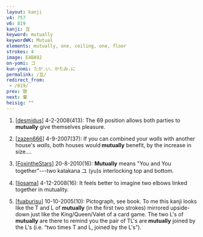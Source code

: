 ```yaml
---
layout: kanji
v4: 757
v6: 819
kanji: 互
keyword: mutually
keywordWK: Mutual
elements: mutually, one, ceiling, one, floor
strokes: 4
image: E4BA92
on-yomi: ゴ
kun-yomi: たが.い、かたみ.に
permalink: /互/
redirect_from:
 - /819/
prev: 致
next: 棄
heisig: ""
---
```


1) [<a href="http://kanji.koohii.com/profile/desmidus">desmidus</a>] 4-2-2008(413): The 69 position allows both parties to<strong> mutually</strong> give themselves pleasure.

2) [<a href="http://kanji.koohii.com/profile/zazen666">zazen666</a>] 4-9-2007(37): If you can combined your <em>walls</em> with another house&#039;s <em>walls</em>, both houses would<strong> mutually</strong> benefit, by the increase in size....

3) [<a href="http://kanji.koohii.com/profile/FoxintheStars">FoxintheStars</a>] 20-8-2010(16): <strong>Mutually</strong> means &quot;You and You together&quot;---two katakana ユ (yu)s interlocking top and bottom.

4) [<a href="http://kanji.koohii.com/profile/liosama">liosama</a>] 4-12-2008(16): It feels better to imagine two elbows linked together in mutuality.

5) [<a href="http://kanji.koohii.com/profile/fuaburisu">fuaburisu</a>] 10-10-2005(10): Pictograph, see book. To me this kanji looks like the T and L of<strong> mutually</strong> (in the first two strokes) mirrored upside-down just like the King/Queen/Valet of a card game. The two L&#039;s of<strong> mutually</strong> are there to remind you the pair of TL&#039;s are<strong> mutually</strong> joined by the L&#039;s (i.e. “two times T and L, joined by the L&#039;s”).

